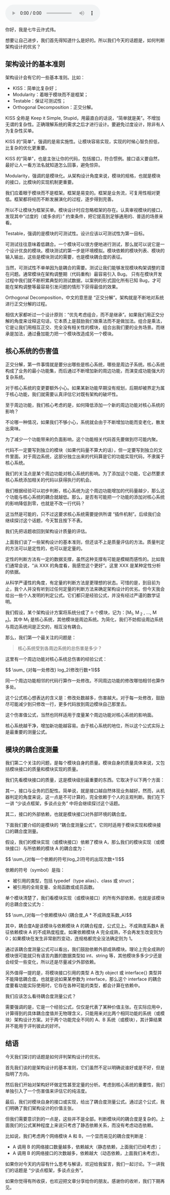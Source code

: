 <audio title="58 _ 如何判断架构设计的优劣？" src="https://static001.geekbang.org/resource/audio/26/c1/26cdb21ff56eb0acce97a93366386ec1.mp3" controls="controls"></audio> 
<p>你好，我是七牛云许式伟。</p><p>想要让自己进步，我们首先得知道什么是好的。所以我们今天的话题是，如何判断架构设计的优劣？</p><h2>架构设计的基本准则</h2><p>架构设计会有它的一些基本准则。比如：</p><ul>
<li>KISS：简单比复杂好；</li>
<li>Modularity：着眼于模块而不是框架；</li>
<li>Testable：保证可测试性；</li>
<li>Orthogonal Decomposition：正交分解。</li>
</ul><p>KISS  全称是 Keep it Simple, Stupid，用最直白的话说，“简单就是美”。不增加无谓的复杂性。正确理解系统的需求之后才进行设计。要避免过度设计，除非有人为复杂性买单。</p><p>KISS 的“简单”，强调的是易实施性。让模块容易实现，实现的时候心智负担低，比复杂的优化更重要。</p><p>KISS 的“简单”，也是主张让你的代码，包括接口，符合惯例。接口语义要自然，最好让人一看方法名就知道怎么回事，避免惊异。</p><p>Modularity，强调的是模块化。从架构设计角度来说，模块的规格，也就是模块的接口，比模块的实现机制更重要。</p><p>我们应着眼于模块而不是框架。框架是易变的。框架是业务流，可复用性相对更低。框架都将经历不断发展演化的过程，逐步得到完善。</p><p>所以不让模块为框架买单。模块设计时应忽略框架的存在。认真审视模块的接口，发现其中“过度的（或多余的）” 约束条件，把它提高到足够通用的、普适的场景来看。</p><!-- [[[read_end]]] --><p>Testable，强调的是模块的可测试性。设计应该以可测试性为第一目标。</p><p>可测试往往意味着低耦合。一个模块可以很方便地进行测试，那么就可以说它是一个设计优良的模块。模块测试的第一步是环境模拟。模块依赖的模块列表、模块的输入输出，这些是模块测试的需要，也是模块耦合度的表征。</p><p>当然，可测试性不单单因为是耦合的需要。测试让我们能够发现模块构架调整的潜在问题。通常模块在架构调整期（代码重构）最容易引入 Bug。 只有在模块开发过程中我们就不断积累典型的测试数据，以案例的形式固化所有已知 Bug，才可能在架构调整等最容易引发问题的情形下获得最佳的效果。</p><p>Orthogonal Decomposition，中文的意思是 “正交分解”。架构就是不断地对系统进行正交分解的过程。</p><p>相信大家都听过一个设计原则：“优先考虑组合，而不是继承”。如果我们用正交分解的角度来诠释这句话，它本质上是鼓励我们做乘法而不是做加法。组合是乘法，它是让我们用相互正交、完全没有相关性的模块，组合出我们要的业务场景。而继承是加法，通过叠加能力把一个模块改造成另一个模块。</p><h2>核心系统的伤害值</h2><p>正交分解，第一件事情就是要分出哪些是核心系统，哪些是周边子系统。核心系统构成了业务的最小功能集，而后通过不断增加新的周边功能，而演变成功能强大的复杂系统。</p><p>对于核心系统的变更要额外小心。如果某新功能早期没有规划，后期却被界定为属于核心功能，我们就需要认真评估它对既有架构的破坏性。</p><p>至于周边功能，我们核心考虑的是，如何降低添加一个新的周边功能对核心系统的影响？</p><p>不论哪一种情况，如果我们不够小心，系统就会由于不断增加功能而变老化，散发出臭味。</p><p>为了减少一个功能带来的负面影响，这个功能相关代码首先要做到尽可能内聚。</p><p>代码不一定要写到独立的模块（如果代码量不算大的话），但一定要写到独立的文件里面。对于周边系统，这部分独立出来的代码算是它的功能实现代码，不隶属于核心系统。</p><p>我们的关注点是某个周边功能对核心系统的影响。为了添加这个功能，它必然要求核心系统添加相关的代码以获得执行的机会。</p><p>我们根据经验可以初步判断，核心系统为这个周边功能增加的代码量越少，那么这个功能与核心系统的耦合就越低。那么，是否有可能把一个功能的添加对核心系统的影响降低到零，也就是不改一行代码？</p><p>这当然是可能的，只不过这要求核心系统需要提供所谓 “插件机制”。后续我们会继续探讨这个话题，今天暂且按下不表。</p><p>我们先把话题收回到架构设计质量的评估。</p><p>上面我们谈了一些架构设计的基本准则，但还谈不上是质量评估的方法。质量判定的方法可以是定性的，也可以是定量的。</p><p>定性的判断方法有一定的数据支撑，虽然这种支撑有可能是模糊而感性的。比如我们通常会说，“从 XXX 的角度看，我感觉这个更好”。这里 XXX 是某种定性分析的依据。</p><p>从科学严谨性的角度，有定量的判断方法是更理想的状态。可惜的是，到目前为止，我个人并没有听到过任何定量的判断方法来确定架构设计的优劣。但今天我会给出一些个人发明的判定公式。它们都只是经验公式，并没有经过严谨的数学证明。</p><p>我们假设，某个架构设计方案将系统分成了 n 个模块，记为：[M<sub>1</sub>, M<sub> 2</sub> , ..., M<sub> n</sub>]。其中 M<sub>1</sub> 是核心系统，其他模块是周边系统。为简化，我们不妨假设周边系统与周边系统间是正交的，相互没有耦合。</p><p>那么，我们第一个最关注的问题是：</p><blockquote>
<p>核心系统受到各周边系统的总伤害是多少？</p>
</blockquote><p>这里有一个周边功能对核心系统总伤害的经验公式：</p><p>$$ \sum_ {对每一处修改} log_2(修改行数+1)$$</p><p>同一个周边功能相邻的代码行算作一处修改。不同周边功能的修改哪怕相邻也算作多处。</p><p>这个公式核心想表达的含义是：修改处数越多，伤害越大。对于每一处修改，鼓励尽可能减少到只修改一行，更多代码放到周边模块自己那里去。</p><p>这个伤害值公式，当然也同样适用于度量某个周边功能对核心系统的影响面。</p><p>核心系统越干净，增加新功能越容易。由于核心系统的地位，所以这个公式实际上是最重要的测量公式。</p><h2>模块的耦合度测量</h2><p>我们第二个关注的问题，是每个模块自身的质量。模块自身的质量具体来说，又包括模块接口的质量和模块实现的质量。</p><p>我们先看模块接口的质量，这是模块级别最重要的东西。它取决于以下两个方面：</p><p>其一，接口与业务的匹配性。简单说，就是接口越自然体现业务越好。然而，从机器判定的角度来说，这一点是不可计算的，完全依赖于个人的主观判断。我们在下一讲 “少谈点框架，多谈点业务” 中将会继续探讨这个话题。</p><p>其二，接口的外部依赖，也就是模块接口对外部环境的耦合度。</p><p>下面我们要介绍的是模块的 “耦合度测量公式”。它同时适用于模块实现和模块接口的耦合度测量。</p><p>假设，我们的模块实现（或模块接口）依赖了模块 A，那么我们的模块实现（或模块接口）与所依赖的模块 A 的耦合度为：</p><p>$$ \sum_{对每一个依赖的符号}log_2(符号的出现次数+1)$$</p><p>依赖的符号（symbol）是指：</p><ul>
<li>被引用的类型，包括 typedef（type alias）、class 或 struct；</li>
<li>被引用的全局变量、全局函数或成员函数。</li>
</ul><p>单个模块清楚了，我们看模块实现（或模块接口）的所有外部依赖，也就是该模块的总耦合度公式为：</p><p>$$ \sum_{对每一个依赖模块A} (耦合度_A * 不成熟度系数_A)$$</p><p>其中，耦合度A是该模块与依赖模块 A 的耦合程度，公式见上。不成熟度系数A 表征依赖模块 A 的不成熟度程度。如果依赖模块 A 完全成熟，不会再发生改变则为0；如果模块在发生非常剧烈变动，连规格都完全没法确定则为 1。</p><p>通过该耦合度测量公式可以看出，我们鼓励依赖外部成熟模块。理论上完全成熟的模块很可能就只有语言内置的数据类型如 int、string 等，其他模块多多少少还是会经受一些变化，所以还是尽量减少外部依赖。</p><p>另外值得一提的是，将模块接口引用的类型 A 改为 object 或 interface{} 类型并不能降低耦合度。也就是说如果某参数为 interface，那么这个 interface 的耦合度要看功能实际使用时，它存在各种可能的类型，都会计算在依赖中。</p><p>我们应该怎么看待耦合度测量公式？</p><p>需要强调的是，它是一个经验公式，仅仅是代表了某种价值主张。在实际应用中，计算得到的具体耦合度值并无物理含义，只能用来对比两个相同功能的系统（或模块）架构设计方案。对于两个功能完全不同的 A、B 系统（或模块），其计算结果并不能用于评判彼此的好坏。</p><h2>结语</h2><p>今天我们探讨的话题是如何评判架构设计的优劣。</p><p>首先我们谈的是架构设计的基本准则，它们虽然不足以明确说谁好或是不好，但是指明了方向。</p><p>然后我们开始对架构好坏做定性甚至定量的分析。考虑到核心系统的重要性，我们单独引入了一个伤害值来评估它的纯洁度。</p><p>最后，我们对模块自身的接口或实现，给出了耦合度测量公式。通过这个公式，我们明确了我们架构设计的价值主张。</p><p>但我们需要意识到的一点是，这些并不是全部。判断模块间的耦合度是复杂的。上面我们的公式某种程度上来说只考虑了静态依赖关系，而没有考虑动态依赖。</p><p>比如说，我们考虑两个网络模块 A 和 B，一个显而易见的耦合度判断是：</p><ul>
<li>A 调用 B 的网络接口数量越多，依赖越大（静态依赖，上面我们已经考虑）；</li>
<li>A 调用 B 的网络接口的次数越多，依赖越大（动态依赖，上面我们未考虑）。</li>
</ul><p>如果你对今天的内容有什么思考与解读，欢迎给我留言，我们一起讨论。下一讲我们的话题是 “少谈点框架，多谈点业务”。</p><p>如果你觉得有所收获，也欢迎把文章分享给你的朋友。感谢你的收听，我们下期再见。</p>